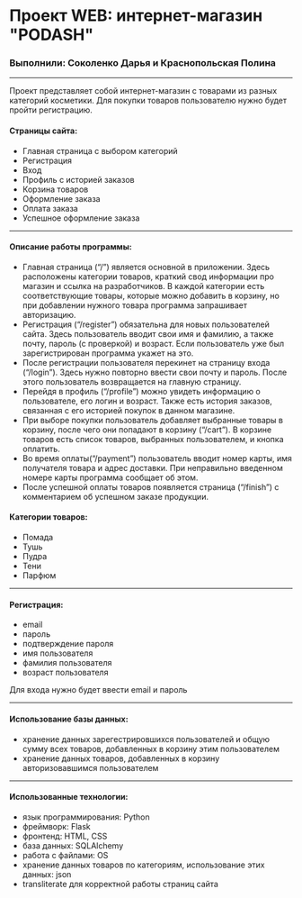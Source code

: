 # Проект WEB: интернет-магазин "PODASH"

### Выполнили: Соколенко Дарья и Краснопольская Полина

---

Проект представляет собой интернет-магазин с товарами из разных категорий косметики. Для покупки товаров пользователю нужно будет пройти регистрацию. 

#### Страницы сайта:

- Главная страница с выбором категорий
- Регистрация
- Вход
- Профиль с историей заказов
- Корзина товаров
- Оформление заказа
- Оплата заказа
- Успешное оформление заказа

---

#### Описание работы программы:

- Главная страница (“/”) является основной в приложении. Здесь расположены категории товаров, краткий свод информации
про магазин и ссылка на разработчиков. В каждой категории есть соответствующие товары, которые можно добавить в 
корзину, но при добавлении нужного товара программа запрашивает авторизацию. 
- Регистрация (“/register”) обязательна для новых пользователей сайта. Здесь пользователь вводит свои имя и фамилию,
а также почту, пароль (с проверкой) и возраст. Если пользователь уже был зарегистрирован программа укажет на это.
- После регистрации пользователя перекинет на страницу входа (“/login”). Здесь нужно повторно ввести свои почту и 
пароль. После этого пользователь возвращается на главную страницу.
- Перейдя в профиль (“/profile”) можно увидеть информацию о пользователе, его логин и возраст.
Также есть история заказов, связанная с его историей покупок в данном магазине.
- При выборе покупки пользователь добавляет выбранные товары в корзину, после чего они попадают в корзину (“/cart”).
В корзине товаров есть список товаров, выбранных пользователем, и кнопка оплатить.
- Во время оплаты(“/payment”) пользователь вводит номер карты, имя получателя товара и адрес доставки.
При неправильно введенном номере карты программа сообщает об этом.
- После успешной оплаты товаров появляется страница (“/finish”) с комментарием об успешном заказе продукции.



#### Категории товаров: 

- Помада
- Тушь
- Пудра
- Тени
- Парфюм

---

#### Регистрация:

- email
- пароль
- подтверждение пароля
- имя пользователя
- фамилия пользователя
- возраст пользователя

Для входа нужно будет ввести email и пароль

---

#### Использование базы данных: 

- хранение данных зарегестрировшихся пользователей и общую сумму всех товаров, добавленных в корзину этим пользователем
- хранение данных товаров, добавленных в корзину авторизовавшимся пользователем

---

#### Использованные технологии:

- язык программирования: Python
- фреймворк: Flask
- фронтенд: HTML, CSS
- база данных: SQLAlchemy
- работа с файлами: OS
- хранение данных товаров по категориям, использование этих данных: json
- transliterate для корректной работы страниц сайта
